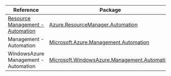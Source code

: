 | Reference | Package | Source |
|---|---|---|
|[Resource Management - Automation](resourcemanager.automation-readme.md)|[Azure.ResourceManager.Automation](https://www.nuget.org/packages/Azure.ResourceManager.Automation)|[GitHub](https://github.com/Azure/azure-sdk-for-net/blob/main/sdk/automation/Azure.ResourceManager.Automation)|
|Management - Automation|[Microsoft.Azure.Management.Automation](https://www.nuget.org/packages/Microsoft.Azure.Management.Automation)|[GitHub](https://github.com/Azure/azure-sdk-for-net)|
|WindowsAzure Management - Automation|[Microsoft.WindowsAzure.Management.Automation](https://www.nuget.org/packages/Microsoft.WindowsAzure.Management.Automation)|[GitHub](https://github.com/Azure/azure-sdk-for-net)|
